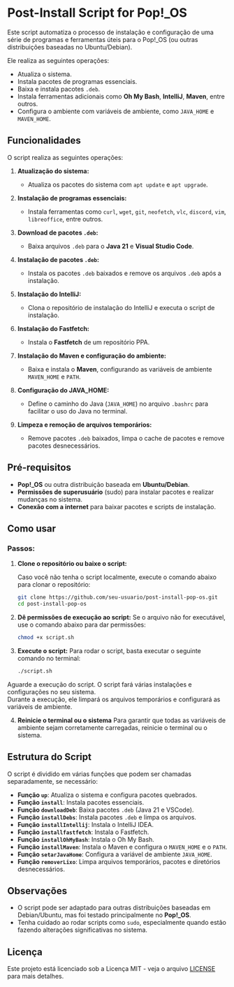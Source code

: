 # Post-Install Script for Pop!_OS

Este script automatiza o processo de instalação e configuração de uma série de programas e ferramentas úteis para o Pop!_OS (ou outras distribuições baseadas no Ubuntu/Debian).

Ele realiza as seguintes operações:
- Atualiza o sistema.
- Instala pacotes de programas essenciais.
- Baixa e instala pacotes `.deb`.
- Instala ferramentas adicionais como **Oh My Bash**, **IntelliJ**, **Maven**, entre outros.
- Configura o ambiente com variáveis de ambiente, como `JAVA_HOME` e `MAVEN_HOME`.

## Funcionalidades

O script realiza as seguintes operações:

1. **Atualização do sistema:**
   - Atualiza os pacotes do sistema com `apt update` e `apt upgrade`.
   
2. **Instalação de programas essenciais:**
   - Instala ferramentas como `curl`, `wget`, `git`, `neofetch`, `vlc`, `discord`, `vim`, `libreoffice`, entre outros.

3. **Download de pacotes `.deb`:**
   - Baixa arquivos `.deb` para o **Java 21** e **Visual Studio Code**.

4. **Instalação de pacotes `.deb`:**
   - Instala os pacotes `.deb` baixados e remove os arquivos `.deb` após a instalação.

5. **Instalação do IntelliJ:**
   - Clona o repositório de instalação do IntelliJ e executa o script de instalação.

6. **Instalação do Fastfetch:**
   - Instala o **Fastfetch** de um repositório PPA.

7. **Instalação do Maven e configuração do ambiente:**
   - Baixa e instala o **Maven**, configurando as variáveis de ambiente `MAVEN_HOME` e `PATH`.

8. **Configuração do JAVA_HOME:**
   - Define o caminho do Java (`JAVA_HOME`) no arquivo `.bashrc` para facilitar o uso do Java no terminal.

9. **Limpeza e remoção de arquivos temporários:**
   - Remove pacotes `.deb` baixados, limpa o cache de pacotes e remove pacotes desnecessários.

## Pré-requisitos

- **Pop!_OS** ou outra distribuição baseada em **Ubuntu/Debian**.
- **Permissões de superusuário** (sudo) para instalar pacotes e realizar mudanças no sistema.
- **Conexão com a internet** para baixar pacotes e scripts de instalação.

## Como usar

### Passos:

1. **Clone o repositório ou baixe o script:**

   Caso você não tenha o script localmente, execute o comando abaixo para clonar o repositório:

   ```bash
   git clone https://github.com/seu-usuario/post-install-pop-os.git
   cd post-install-pop-os
   

2. **Dê permissões de execução ao script:**
   Se o arquivo não for executável, use o comando abaixo para dar permissões:

    ```bash
    chmod +x script.sh

3. **Execute o script:**
   Para rodar o script, basta executar o seguinte comando no terminal:
  
    ```bash
    ./script.sh
 
  Aguarde a execução do script. O script fará várias instalações e configurações no seu sistema.  
  Durante a execução, ele limpará os arquivos temporários e configurará as variáveis de ambiente.

4. **Reinicie o terminal ou o sistema**
    Para garantir que todas as variáveis de ambiente sejam corretamente carregadas, reinicie o terminal ou o sistema.


## Estrutura do Script

O script é dividido em várias funções que podem ser chamadas separadamente, se necessário:

- **Função `up`**: Atualiza o sistema e configura pacotes quebrados.
- **Função `install`**: Instala pacotes essenciais.
- **Função `downloadDeb`**: Baixa pacotes `.deb` (Java 21 e VSCode).
- **Função `installDebs`**: Instala pacotes `.deb` e limpa os arquivos.
- **Função `installIntellij`**: Instala o IntelliJ IDEA.
- **Função `installfastfetch`**: Instala o Fastfetch.
- **Função `installOhMyBash`**: Instala o Oh My Bash.
- **Função `installMaven`**: Instala o Maven e configura o `MAVEN_HOME` e o `PATH`.
- **Função `setarJavaHome`**: Configura a variável de ambiente `JAVA_HOME`.
- **Função `removerLixo`**: Limpa arquivos temporários, pacotes e diretórios desnecessários.

## Observações

- O script pode ser adaptado para outras distribuições baseadas em Debian/Ubuntu, mas foi testado principalmente no **Pop!_OS**.
- Tenha cuidado ao rodar scripts como `sudo`, especialmente quando estão fazendo alterações significativas no sistema.



## Licença

Este projeto está licenciado sob a Licença MIT - veja o arquivo [LICENSE](LICENSE) para mais detalhes.

